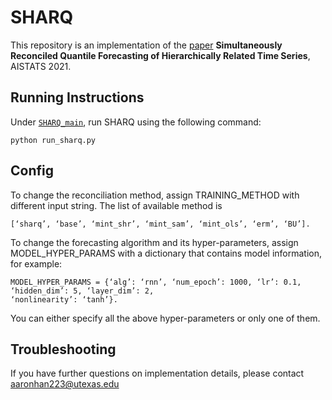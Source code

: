 # SHARQ

This repository is an implementation of the [paper](https://arxiv.org/abs/2102.12612) **Simultaneously Reconciled Quantile Forecasting of Hierarchically Related Time Series**, AISTATS 2021.

## Running Instructions
Under [`SHARQ_main`](./SHARQ_main), run SHARQ using the following command:
```
python run_sharq.py
```

<!-- ## Implementation Details
The program compares forecasting performance across benchmarked HTS algorithms on various real-world and simulated hierarchiclly related time series data.
The data set contains both temporal and cross-sectional hierarchies.
### Data set
- [Australian Labour Force](https://www.abs.gov.au/ausstats/abs@.nsf/mf/6202.0)
- [Predict Future Sales](https://www.kaggle.com/c/competitive-data-science-predict-future-sales/data)
- [Web Traffic Time Series Forecasting](https://www.kaggle.com/c/web-traffic-time-series-forecasting)
- [M3 Competition Data](https://forecasters.org/resources/time-series-data/m3-competition/)
- [AEdemand Data](https://cran.r-project.org/web/packages/thief/thief.pdf) -->

<!-- ### Forecasting Algorithms
- Long Short Term Networks (LSTNet)
- Deep Autoregressive Models (DeepAR)
- Facebook Prophet
- PyDLM
- Auto-ARIMA
- Recurrent Neural Networks (RNN) -->

<!-- ### Reconciliation Methods
- Bottom up (BU) method.
- [Trace Minimization (MinT)](https://robjhyndman.com/papers/MinT.pdf) including shrinkage, sampling and OLS estimators.
- [Empirical risk minimization (ERM)](http://souhaib-bentaieb.com/pdf/2019_KDD.pdf).
- [hts prophet](https://github.com/CollinRooney12/htsprophet).
- SHARQ (our method).

### Program Structure
- [`run_sharq.py`](run_sharq.py): script to run the sharq algorithm along with other models.
- [`sharq.py`](sharq.py): the wrapper of hts algorithms and data sets.
- [`algorithms`](algorithms): implementation of the list of forecasting models and reconciliation methods.
- [`data`](data): hierarchical time series data sets.
- [`preprocess`](preprocess): preprocess raw time series data from the web, define hierarchical graph structure, etc.
- [`evaluation`](evaluation): evaluation metrics and visualization for out of sample forecasting. -->

## Config
To change the reconciliation method, assign TRAINING_METHOD with different input string. The list
of available method is 
```
[‘sharq’, ‘base’, ‘mint_shr’, ‘mint_sam’, ‘mint_ols’, ‘erm’, ‘BU’].
```
To change the forecasting algorithm and its hyper-parameters, assign MODEL_HYPER_PARAMS with a
dictionary that contains model information, for example:
```
MODEL_HYPER_PARAMS = {‘alg’: ‘rnn’, ‘num_epoch’: 1000, ‘lr’: 0.1, ‘hidden_dim’: 5, ‘layer_dim’: 2,
‘nonlinearity’: ‘tanh’}.
```
You can either specify all the above hyper-parameters or only one of them.
## Troubleshooting
If you have further questions on implementation details, please contact aaronhan223@utexas.edu
